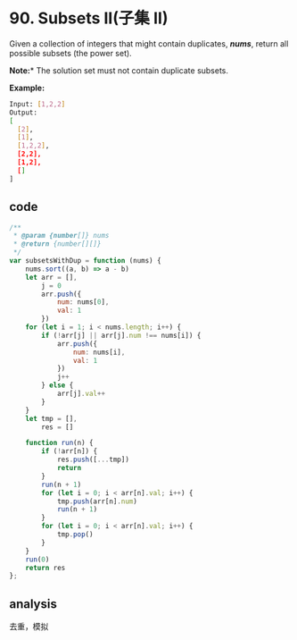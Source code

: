 # 90. Subsets II(子集 II)

Given a collection of integers that might contain duplicates, ***nums***, return all possible subsets (the power set).

**Note:*** The solution set must not contain duplicate subsets.

**Example:**

```bash
Input: [1,2,2]
Output:
[
  [2],
  [1],
  [1,2,2],
  [2,2],
  [1,2],
  []
]
```

## code

```js
/**
 * @param {number[]} nums
 * @return {number[][]}
 */
var subsetsWithDup = function (nums) {
    nums.sort((a, b) => a - b)
    let arr = [],
        j = 0
        arr.push({
            num: nums[0],
            val: 1
        })
    for (let i = 1; i < nums.length; i++) {
        if (!arr[j] || arr[j].num !== nums[i]) {
            arr.push({
                num: nums[i],
                val: 1
            })
            j++
        } else {
            arr[j].val++
        }
    }
    let tmp = [],
        res = []

    function run(n) {
        if (!arr[n]) {
            res.push([...tmp])
            return
        }
        run(n + 1)
        for (let i = 0; i < arr[n].val; i++) {
            tmp.push(arr[n].num)
            run(n + 1)
        }
        for (let i = 0; i < arr[n].val; i++) {
            tmp.pop()
        }
    }
    run(0)
    return res
};
```

## analysis

去重，模拟